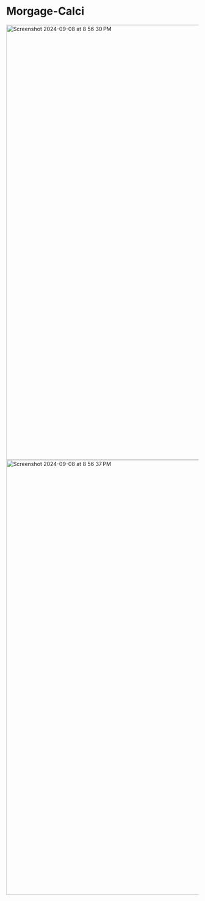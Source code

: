 # Morgage-Calci
<img width="1141" alt="Screenshot 2024-09-08 at 8 56 30 PM" src="https://github.com/user-attachments/assets/f626822a-8b80-4449-b773-66d287a3bdcc">
<img width="1141" alt="Screenshot 2024-09-08 at 8 56 37 PM" src="https://github.com/user-attachments/assets/92b6eb49-1301-4854-8b5e-615d7a071b53">
